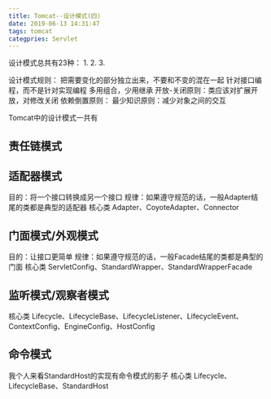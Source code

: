 ```yaml
---
title: Tomcat--设计模式(四)
date: 2019-06-13 14:31:47
tags: tomcat
categpries: Servlet
---
```

设计模式总共有23种：
1. 
2. 
3. 

设计模式规则：
把需要变化的部分独立出来，不要和不变的混在一起
针对接口编程，而不是针对实现编程
多用组合，少用继承
开放-关闭原则：类应该对扩展开放，对修改关闭
依赖倒置原则：
最少知识原则：减少对象之间的交互

<!-- more -->
Tomcat中的设计模式一共有

## 责任链模式



## 适配器模式
目的：将一个接口转换成另一个接口
规律：如果遵守规范的话，一般Adapter结尾的类都是典型的适配器
核心类 Adapter、CoyoteAdapter、Connector

## 门面模式/外观模式
目的：让接口更简单
规律：如果遵守规范的话，一般Facade结尾的类都是典型的门面
核心类 ServletConfig、StandardWrapper、StandardWrapperFacade

## 监听模式/观察者模式

核心类 Lifecycle、LifecycleBase、LifecycleListener、LifecycleEvent、ContextConfig、EngineConfig、HostConfig

## 命令模式
我个人来看StandardHost的实现有命令模式的影子
核心类 Lifecycle、LifecycleBase、StandardHost


